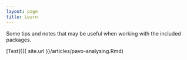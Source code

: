 ```yaml
---
layout: page
title: Learn
---
```


Some tips and notes that may be useful when working with the included packages.

[Test]({{ site.url }}/articles/pavo-analysing.Rmd)

